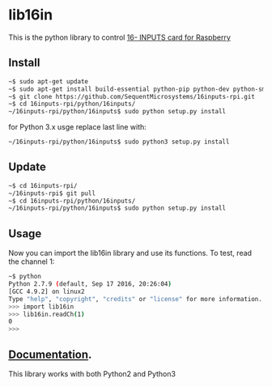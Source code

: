 # lib16in

This is the python library to control [16- INPUTS card for Raspberry](https://www.sequentmicrosystems.com/)

## Install

```bash
~$ sudo apt-get update
~$ sudo apt-get install build-essential python-pip python-dev python-smbus git
~$ git clone https://github.com/SequentMicrosystems/16inputs-rpi.git
~$ cd 16inputs-rpi/python/16inputs/
~/16inputs-rpi/python/16inputs$ sudo python setup.py install
```

for Python 3.x usge replace last line with:
```bash
~/16inputs-rpi/python/16inputs$ sudo python3 setup.py install
```

## Update

```bash
~$ cd 16inputs-rpi/
~/16inputs-rpi$ git pull
~$ cd 16inputs-rpi/python/16inputs/
~/16inputs-rpi/python/16inputs$ sudo python setup.py install
```

## Usage 

Now you can import the lib16in library and use its functions. To test, read the channel 1:

```bash
~$ python
Python 2.7.9 (default, Sep 17 2016, 20:26:04)
[GCC 4.9.2] on linux2
Type "help", "copyright", "credits" or "license" for more information.
>>> import lib16in
>>> lib16in.readCh(1)
0
>>>
```
## [Documentation](https://github.com/SequentMicrosystems/16inputs-rpi/blob/master/python/16inputs/README.md). 

This library works with both Python2 and Python3
